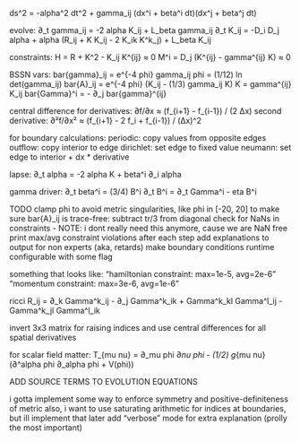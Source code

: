 ds^2 = -alpha^2 dt^2 + gamma_ij (dx^i + beta^i dt)(dx^j + beta^j dt)

evolve:
∂_t gamma_ij = -2 alpha K_ij + L_beta gamma_ij
∂_t K_ij = -D_i D_j alpha + alpha (R_ij + K K_ij - 2 K_ik K^k_j) + L_beta K_ij

constraints:
H = R + K^2 - K_ij K^{ij} ≈ 0
M^i = D_j (K^{ij} - gamma^{ij} K) ≈ 0

BSSN vars:
bar{gamma}_ij = e^{-4 phi} gamma_ij
phi = (1/12) ln det(gamma_ij)
bar{A}_ij = e^{-4 phi} (K_ij - (1/3) gamma_ij K)
K = gamma^{ij} K_ij
bar{Gamma}^i = - ∂_j bar{gamma}^{ij}

central difference for derivatives:
∂f/∂x ≈ (f_{i+1} - f_{i-1}) / (2 Δx)
second derivative:
∂²f/∂x² ≈ (f_{i+1} - 2 f_i + f_{i-1}) / (Δx)^2

for boundary calculations:
periodic: copy values from opposite edges
outflow: copy interior to edge
dirichlet: set edge to fixed value
neumann: set edge to interior + dx * derivative

lapse:
∂_t alpha = -2 alpha K + beta^i ∂_i alpha

gamma driver:
∂_t beta^i = (3/4) B^i
∂_t B^i = ∂_t Gamma^i - eta B^i

TODO
clamp phi to avoid metric singularities, like phi in [-20, 20]
to make sure bar{A}_ij is trace-free: subtract tr/3 from diagonal
check for NaNs in constraints - NOTE: i dont really need this anymore, cause we are NaN free
print max/avg constraint violations after each step
add explanations to output for non experts (aka, retards)
make boundary conditions runtime configurable with some flag

something that looks like:
“hamiltonian constraint: max=1e-5, avg=2e-6”
“momentum constraint: max=3e-6, avg=1e-6”

ricci
R_ij = ∂_k Gamma^k_ij - ∂_j Gamma^k_ik + Gamma^k_kl Gamma^l_ij - Gamma^k_jl Gamma^l_ik

invert 3x3 matrix for raising indices
and use central differences for all spatial derivatives

for scalar field matter:
T_{mu nu} = ∂_mu phi ∂*nu phi - (1/2) g*{mu nu} (∂^alpha phi ∂_alpha phi + V(phi))

ADD SOURCE TERMS TO EVOLUTION EQUATIONS

i gotta implement some way to enforce symmetry and positive-definiteness of metric
also, i want to use saturating arithmetic for indices at boundaries, but ill implement that later
add “verbose” mode for extra explanation (prolly the most important)
